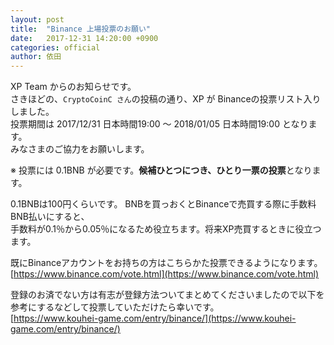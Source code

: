 ```yaml
---
layout: post
title:  "Binance 上場投票のお願い"
date:   2017-12-31 14:20:00 +0900
categories: official
author: 依田
---  
```

XP Team からのお知らせです。  
さきほどの、`CryptoCoinC さん`の投稿の通り、XP が Binanceの投票リスト入りしました。  
投票期間は 2017/12/31 日本時間19:00 〜 2018/01/05 日本時間19:00 となります。  
みなさまのご協力をお願いします。  

※ 投票には 0.1BNB が必要です。**候補ひとつにつき、ひとり一票の投票**となります。  

0.1BNBは100円くらいです。
BNBを買っおくとBinanceで売買する際に手数料BNB払いにすると、  
手数料が0.1％から0.05％になるため役立ちます。将来XP売買するときに役立つます。  

既にBinanceアカウントをお持ちの方はこちらかた投票できるようになります。  
[https://www.binance.com/vote.html](https://www.binance.com/vote.html)  

登録のお済でない方は有志が登録方法ついてまとめてくださいましたので以下を参考にするなどして投票していただけたら幸いです。  
[https://www.kouhei-game.com/entry/binance/](https://www.kouhei-game.com/entry/binance/)  
